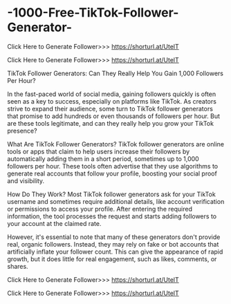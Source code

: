 # -1000-Free-TikTok-Follower-Generator-
Click Here to Generate Follower>>> https://shorturl.at/UtelT

Click Here to Generate Follower>>> https://shorturl.at/UtelT

TikTok Follower Generators: Can They Really Help You Gain 1,000 Followers Per Hour?

In the fast-paced world of social media, gaining followers quickly is often seen as a key to success, especially on platforms like TikTok. As creators strive to expand their audience, some turn to TikTok follower generators that promise to add hundreds or even thousands of followers per hour. But are these tools legitimate, and can they really help you grow your TikTok presence?

What Are TikTok Follower Generators?
TikTok follower generators are online tools or apps that claim to help users increase their followers by automatically adding them in a short period, sometimes up to 1,000 followers per hour. These tools often advertise that they use algorithms to generate real accounts that follow your profile, boosting your social proof and visibility.

How Do They Work?
Most TikTok follower generators ask for your TikTok username and sometimes require additional details, like account verification or permissions to access your profile. After entering the required information, the tool processes the request and starts adding followers to your account at the claimed rate.

However, it's essential to note that many of these generators don't provide real, organic followers. Instead, they may rely on fake or bot accounts that artificially inflate your follower count. This can give the appearance of rapid growth, but it does little for real engagement, such as likes, comments, or shares.

Click Here to Generate Follower>>> https://shorturl.at/UtelT

Click Here to Generate Follower>>> https://shorturl.at/UtelT
